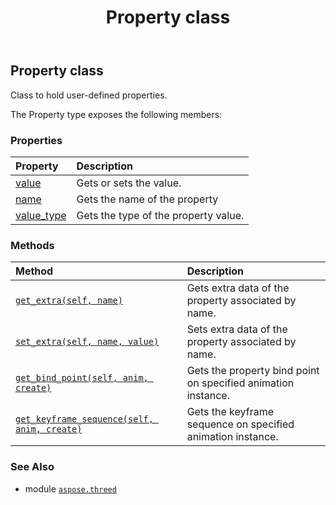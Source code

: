 ﻿---
title: Property class
second_title: Aspose.3D for Python via .NET API References
description: 
type: docs
weight: 190
url: /python-net/aspose.threed/property/
is_root: false
---

## Property class

Class to hold user-defined properties.



The Property type exposes the following members:

### Properties
| Property | Description |
| :- | :- |
| [value](/3d/python-net/aspose.threed/property/value) | Gets or sets the value. |
| [name](/3d/python-net/aspose.threed/property/name) | Gets the name of the property |
| [value_type](/3d/python-net/aspose.threed/property/value_type) | Gets the type of the property value. |


### Methods
| Method | Description |
| :- | :- |
| [`get_extra(self, name)`](/3d/python-net/aspose.threed/property/get_extra/#system.string) | Gets extra data of the property associated by name. |
| [`set_extra(self, name, value)`](/3d/python-net/aspose.threed/property/set_extra/#system.string-system.object) | Sets extra data of the property associated by name. |
| [`get_bind_point(self, anim, create)`](/3d/python-net/aspose.threed/property/get_bind_point/#aspose.threed.animation.animationnode-bool) | Gets the property bind point on specified animation instance. |
| [`get_keyframe_sequence(self, anim, create)`](/3d/python-net/aspose.threed/property/get_keyframe_sequence/#aspose.threed.animation.animationnode-bool) | Gets the keyframe sequence on specified animation instance. |



### See Also
* module [`aspose.threed`](..)
